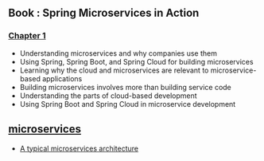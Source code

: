 ## Book : Spring Microservices in Action
### [Chapter 1](http://proquest.safaribooksonline.com.rpa.sccl.org/book/web-development/9781617293986/chapter-1dot-welcome-to-the-cloud-spring/kindle_split_010_html)
- Understanding microservices and why companies use them
- Using Spring, Spring Boot, and Spring Cloud for building microservices
- Learning why the cloud and microservices are relevant to microservice-based applications
- Building microservices involves more than building service code
- Understanding the parts of cloud-based development
- Using Spring Boot and Spring Cloud in microservice development


## [microservices](https://www.microservices.com/)
- [A typical microservices architecture](https://www.microservices.com/reference-architecture/)
